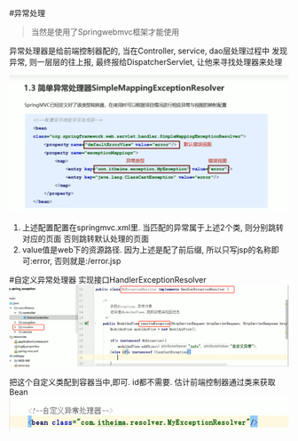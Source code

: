 #异常处理
> 当然是使用了Springwebmvc框架才能使用

异常处理器是给前端控制器配的, 当在Controller, service, dao层处理过程中
发现异常, 则一层层的往上报, 最终报给DispatcherServlet, 让他来寻找处理器来处理

![img_43.png](img_43.png)
1. 上述配置配置在springmvc.xml里. 当匹配的异常属于上述2个类, 则分别跳转对应的页面
否则跳转默认处理的页面
2. value值是web下的资源路径. 因为上述是配了前后缀, 所以只写jsp的名称即可:error, 否则就是:/error.jsp


#自定义异常处理器
实现接口HandlerExceptionResolver
![img_44.png](img_44.png)

把这个自定义类配到容器当中,即可. id都不需要. 估计前端控制器通过类来获取Bean
![img_45.png](img_45.png)